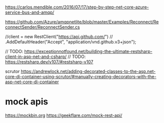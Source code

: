 https://carlos.mendible.com/2016/07/17/step-by-step-net-core-azure-service-bus-and-amqp/

https://github.com/Azure/amqpnetlite/blob/master/Examples/Reconnect/ReconnectSender/ReconnectSender.cs


//client = new RestClient("https://api.github.com/")
//    .AddDefaultHeader("Accept", "application/vnd.github.v3+json");


// TODO: https://exceptionnotfound.net/building-the-ultimate-restsharp-client-in-asp-net-and-csharp/
// TODO: https://restsharp.dev/v107/#restsharp-v107


scrutor
https://andrewlock.net/adding-decorated-classes-to-the-asp.net-core-di-container-using-scrutor/#manually-creating-decorators-with-the-asp-net-core-di-container


# mock apis
https://mockbin.org
https://geekflare.com/mock-rest-api/